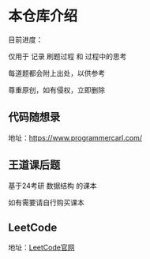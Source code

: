 # 本仓库介绍

目前进度：



仅用于 记录 刷题过程 和 过程中的思考

每道题都会附上出处，以供参考

尊重原创，如有侵权，立即删除



## 代码随想录

地址：https://www.programmercarl.com/



## 王道课后题

基于24考研 数据结构 的课本

如有需要请自行购买课本



##  LeetCode

地址：[LeetCode官网](https://leetcode.cn/leetbook/)
